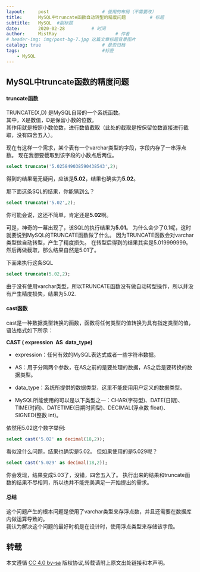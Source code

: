 ```yaml
---
layout:     post                    # 使用的布局（不需要改）
title:      MySQL中truncate函数自动转型的精度问题         # 标题 
subtitle:   MySQL  #副标题
date:       2020-02-28          # 时间
author:     MistRay                      # 作者
# header-img: img/post-bg-7.jpg 这篇文章标题背景图片
catalog: true                       # 是否归档
tags:                               #标签
    - MySQL
---
```

## MySQL中truncate函数的精度问题

#### truncate函数

TRUNCATE(X,D) 是MySQL自带的一个系统函数。  
其中，X是数值，D是保留小数的位数。  
其作用就是按照小数位数，进行数值截取（此处的截取是按保留位数直接进行截取，没有四舍五入）。  

现在有这样一个需求，某个表有一个varchar类型的字段，字段内存了一串浮点数。
现在我想要截取到该字段的小数点后两位。


```sql
select truncate('5.025849038590438543',2);
```

得到的结果毫无疑问，应该是**5.02**，结果也确实为**5.02**。

那下面这条SQL的结果，你能猜到么？

```sql
select truncate('5.02',2);
```

你可能会说，这还不简单，肯定还是**5.02**啊。

可是，神奇的一幕出现了，该SQL的执行结果为**5.01**。
为什么会少了0.1呢，这时就要说到MySQL的TRUNCATE函数做了什么。
因为TRUNCATE函数会对varchar类型做自动转型，产生了精度损失。
在转型后得到的结果其实是5.019999999。然后再做截取，那么结果自然是5.01了。


下面来执行这条SQL
```sql
select truncate(5.02,2);
```
由于没有使用varchar类型，所以TRUNCATE函数没有做自动转型操作，所以并没有产生精度损失，结果为5.02.

#### cast函数
cast是一种数据类型转换的函数，函数将任何类型的值转换为具有指定类型的值，语法格式如下所示：

**CAST ( expression  AS  data_type)**  

* expression：任何有效的MySQL表达式或者一些字符串数据。  

* AS：用于分隔两个参数，在AS之前的是要处理的数据，AS之后是要转换的数据类型。  

* data_type：系统所提供的数据类型，这里不能使用用户定义的数据类型。

* MySQL所能使用的可以是以下类型之一：CHAR(字符型)、DATE(日期)、TIME(时间)、DATETIME(日期时间型)、DECIMAL(浮点数 float)、SIGNED(整数 int)。


依然用5.02这个数字举例:

```sql
select cast('5.02' as decimal(18,2));
```

看似没什么问题，结果也确实是5.02。
但如果使用的是5.029呢？

```sql
select cast('5.029' as decimal(18,2));
```
你会发现，结果变成5.03了，没错，四舍五入了。
执行出来的结果和truncate函数的结果不尽相同，所以也并不能完美满足一开始提出的需求。

#### 总结
这个问题产生的根本问题是使用了varchar类型来存浮点数，并且还需要在数据库内做运算导致的。  
我认为解决这个问题的最好时机是在设计时，使用浮点类型来存储该字段。


## 转载
本文遵循 [CC 4.0 by-sa](https://creativecommons.org/licenses/by-sa/4.0/) 版权协议,转载请附上原文出处链接和本声明。